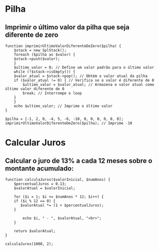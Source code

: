 # Pilha
## Imprimir o último valor da pilha que seja diferente de zero
	function imprimirUltimoValorDiferenteDeZero($pilha) {
	    $stack = new SplStack();
	    foreach ($pilha as $valor) {
		$stack->push($valor);
	    }
	    $ultimo_valor = 0; // Define um valor padrão para o último valor
	    while (!$stack->isEmpty()) {
		$valor_atual = $stack->pop(); // Obtém o valor atual da pilha
		if ($valor_atual != 0) { // Verifica se o valor é diferente de 0
		    $ultimo_valor = $valor_atual; // Armazena o valor atual como último valor diferente de 0
		    break; // Interrompe o loop
		}
	    }
	    echo $ultimo_valor; // Imprime o último valor
	}

	$pilha = [-1, 2, 0, -4, 5, -6, -10, 0, 0, 0, 0, 0, 0];
	imprimirUltimoValorDiferenteDeZero($pilha); // Imprime -10

# Calcular Juros
## Calcular o juro de 13% a cada 12 meses sobre o montante acumulado:

	function calculaJuros($valorInicial, $numAnos) {
	    $percentualJuros = 0.13;
	    $valorAtual = $valorInicial;

	    for ($i = 1; $i <= $numAnos * 12; $i++) {
		if ($i % 12 == 0) {
		   $valorAtual *= (1 + $percentualJuros);
		}

			echo $i, " - ", $valorAtual, "<br>";
	    }

	    return $valorAtual;
	}

	calculaJuros(1000, 2);
